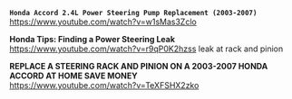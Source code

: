 



**`Honda Accord 2.4L Power Steering Pump Replacement (2003-2007)`**   
https://www.youtube.com/watch?v=w1sMas3Zclo   

**Honda Tips: Finding a Power Steering Leak**  
https://www.youtube.com/watch?v=r9qP0K2hzss   leak at rack and pinion    

**REPLACE A STEERING RACK AND PINION ON A 2003-2007 HONDA ACCORD AT HOME SAVE MONEY**   
https://www.youtube.com/watch?v=TeXFSHX2zko  
